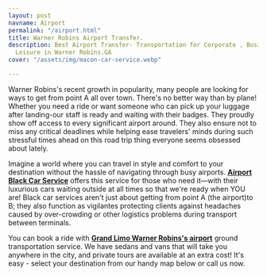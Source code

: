 ```yaml
---
layout: post
navname: Airport
permalink: "/airport.html"
title: Warner Robins Airport Transfer.
description: Best Airport Transfer- Transportation for Corporate , Business or Personal
  Leisure in Warner Robins.GA
cover: "/assets/img/macon-car-service.webp"

---
```

Warner Robins's recent growth in popularity, many people are looking for ways to get from point A all over town. There's no better way than by plane! Whether you need a ride or want someone who can pick up your luggage after landing-our staff is ready and waiting with their badges. They proudly show off access to every significant airport around. They also ensure not to miss any critical deadlines while helping ease travelers' minds during such stressful times ahead on this road trip thing everyone seems obsessed about lately.

Imagine a world where you can travel in style and comfort to your destination without the hassle of navigating through busy airports. [**Airport Black Car Service**](/airport.html "airport black car service") offers this service for those who need it—with their luxurious cars waiting outside at all times so that we're ready when YOU are! Black car services aren't just about getting from point A (the airport)to B; they also function as vigilantes protecting clients against headaches caused by over-crowding or other logistics problems during transport between terminals.

You can book a ride with [**Grand Limo Warner Robins's airport**](/airport.html "Grandlimo warner robins airport") ground transportation service. We have sedans and vans that will take you anywhere in the city, and private tours are available at an extra cost! It's easy - select your destination from our handy map below or call us now.